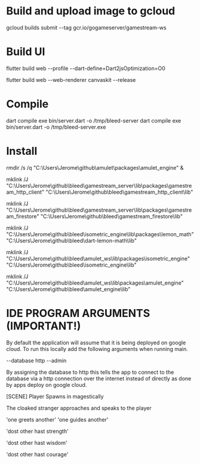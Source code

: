 # Build and upload image to gcloud
gcloud builds submit --tag gcr.io/gogameserver/gamestream-ws

# Build UI
flutter build web --profile --dart-define=Dart2jsOptimization=O0

flutter build web --web-renderer canvaskit --release

# Compile
dart compile exe bin/server.dart -o /tmp/bleed-server
dart compile exe bin/server.dart -o /tmp/bleed-server.exe

# Install
rmdir /s /q "C:\Users\Jerome\github\amulet\packages\amulet_engine" &

mklink /J "C:\Users\Jerome\github\bleed\gamestream_server\lib\packages\gamestream_http_client" "C:\Users\Jerome\github\bleed\gamestream_http_client\lib"

mklink /J "C:\Users\Jerome\github\bleed\gamestream_server\lib\packages\gamestream_firestore" "C:\Users\Jerome\github\bleed\gamestream_firestore\lib"

mklink /J "C:\Users\Jerome\github\bleed\isometric_engine\lib\packages\lemon_math" "C:\Users\Jerome\github\bleed\dart-lemon-math\lib"

mklink /J "C:\Users\Jerome\github\bleed\amulet_ws\lib\packages\isometric_engine" "C:\Users\Jerome\github\bleed\isometric_engine\lib"

mklink /J "C:\Users\Jerome\github\bleed\amulet_ws\lib\packages\amulet_engine" "C:\Users\Jerome\github\bleed\amulet_engine\lib"


# IDE PROGRAM ARGUMENTS (IMPORTANT!)
By default the application will assume that it is being deployed on google cloud.
To run this locally add the following arguments when running main.

--database http --admin

By assigning the database to http this tells the app to connect to the database via a http connection
over the internet instead of directly as done by apps deploy on google cloud.

[SCENE]
Player Spawns in magestically

The cloaked stranger approaches and speaks to the player

'one greets another'
'one guides another'

'dost other hast strength'

'dost other hast wisdom'

'dost other hast courage'